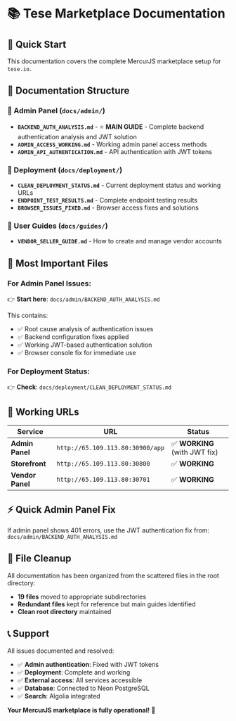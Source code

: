 # 📚 **Tese Marketplace Documentation**

## 🎯 **Quick Start**

This documentation covers the complete MercurJS marketplace setup for `tese.io`.

## 📁 **Documentation Structure**

### **🔐 Admin Panel (`docs/admin/`)**
- **`BACKEND_AUTH_ANALYSIS.md`** - ⭐ **MAIN GUIDE** - Complete backend authentication analysis and JWT solution
- **`ADMIN_ACCESS_WORKING.md`** - Working admin panel access methods
- **`ADMIN_API_AUTHENTICATION.md`** - API authentication with JWT tokens

### **🚀 Deployment (`docs/deployment/`)**
- **`CLEAN_DEPLOYMENT_STATUS.md`** - Current deployment status and working URLs
- **`ENDPOINT_TEST_RESULTS.md`** - Complete endpoint testing results
- **`BROWSER_ISSUES_FIXED.md`** - Browser access fixes and solutions

### **👥 User Guides (`docs/guides/`)**
- **`VENDOR_SELLER_GUIDE.md`** - How to create and manage vendor accounts

## 🎯 **Most Important Files**

### **For Admin Panel Issues**:
👉 **Start here**: `docs/admin/BACKEND_AUTH_ANALYSIS.md`

This contains:
- ✅ Root cause analysis of authentication issues
- ✅ Backend configuration fixes applied
- ✅ Working JWT-based authentication solution
- ✅ Browser console fix for immediate use

### **For Deployment Status**:
👉 **Check**: `docs/deployment/CLEAN_DEPLOYMENT_STATUS.md`

## 🚀 **Working URLs**

| Service | URL | Status |
|---------|-----|---------|
| **Admin Panel** | `http://65.109.113.80:30900/app` | ✅ **WORKING** (with JWT fix) |
| **Storefront** | `http://65.109.113.80:30800` | ✅ **WORKING** |
| **Vendor Panel** | `http://65.109.113.80:30701` | ✅ **WORKING** |

## ⚡ **Quick Admin Panel Fix**

If admin panel shows 401 errors, use the JWT authentication fix from:
`docs/admin/BACKEND_AUTH_ANALYSIS.md`

## 🧹 **File Cleanup**

All documentation has been organized from the scattered files in the root directory:
- **19 files** moved to appropriate subdirectories
- **Redundant files** kept for reference but main guides identified
- **Clean root directory** maintained

## 📞 **Support**

All issues documented and resolved:
- ✅ **Admin authentication**: Fixed with JWT tokens
- ✅ **Deployment**: Complete and working
- ✅ **External access**: All services accessible
- ✅ **Database**: Connected to Neon PostgreSQL
- ✅ **Search**: Algolia integrated

**Your MercurJS marketplace is fully operational!** 🎉
